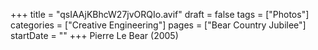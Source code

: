 +++
title = "qsIAAjKBhcW27jvORQIo.avif"
draft = false
tags = ["Photos"]
categories = ["Creative Engineering"]
pages = ["Bear Country Jubilee"]
startDate = ""
+++
Pierre Le Bear (2005)
